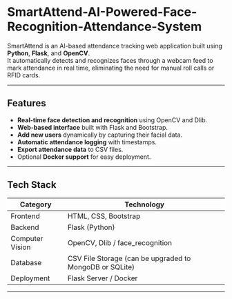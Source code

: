 # SmartAttend-AI-Powered-Face-Recognition-Attendance-System

SmartAttend is an AI-based attendance tracking web application built using **Python**, **Flask**, and **OpenCV**.  
It automatically detects and recognizes faces through a webcam feed to mark attendance in real time, eliminating the need for manual roll calls or RFID cards.

---

## Features
-  **Real-time face detection and recognition** using OpenCV and Dlib.
-  **Web-based interface** built with Flask and Bootstrap.
-  **Add new users** dynamically by capturing their facial data.
-  **Automatic attendance logging** with timestamps.
-  **Export attendance data** to CSV files.
-  Optional **Docker support** for easy deployment.

---

## Tech Stack
| Category | Technology |
|-----------|-------------|
| Frontend | HTML, CSS, Bootstrap |
| Backend | Flask (Python) |
| Computer Vision | OpenCV, Dlib / face_recognition |
| Database | CSV File Storage (can be upgraded to MongoDB or SQLite) |
| Deployment | Flask Server / Docker |

---
